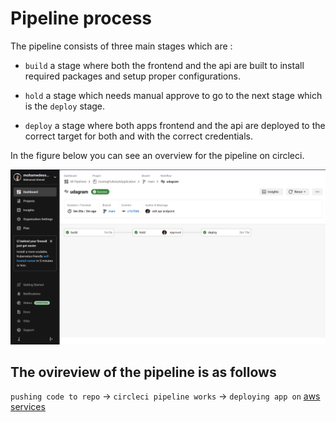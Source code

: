 # Pipeline process

The pipeline consists of three main stages which are :

- `build` a stage where both the frontend and the api are built to install required packages and setup proper configurations.

- `hold` a stage which needs manual approve to go to the next stage which is the `deploy` stage.

- `deploy` a stage where both apps frontend and the api are deployed to the correct target for both and with the correct credentials.

In the figure below you can see an overview for the pipeline on circleci.

![pipelineDiagram](./screenshots/circleci-workflow.png)

## The ovireview of the pipeline is as follows

`pushing code to repo` -> `circleci pipeline works` -> `deploying app on` [aws services](./architecture.md)
